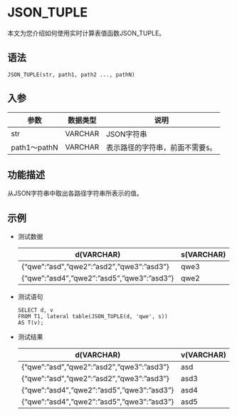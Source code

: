 # JSON\_TUPLE

本文为您介绍如何使用实时计算表值函数JSON\_TUPLE。

## 语法

```
JSON_TUPLE(str, path1, path2 ..., pathN)     
```

## 入参

|参数|数据类型|说明|
|--|----|--|
|str|VARCHAR|JSON字符串|
|path1～pathN|VARCHAR|表示路径的字符串，前面不需要`$`。|

## 功能描述

从JSON字符串中取出各路径字符串所表示的值。

## 示例

-   测试数据

    |d\(VARCHAR\)|s\(VARCHAR\)|
    |------------|------------|
    |\{“qwe”:”asd”,”qwe2”:”asd2”,”qwe3”:”asd3”\}|qwe3|
    |\{“qwe”:”asd4”,”qwe2”:”asd5”,”qwe3”:”asd3”\}|qwe2|

-   测试语句

    ```
    SELECT d, v 
    FROM T1, lateral table(JSON_TUPLE(d, 'qwe', s))
    AS T(v);   
    ```

-   测试结果

    |d\(VARCHAR\)|v\(VARCHAR\)|
    |------------|------------|
    |\{“qwe”:”asd”,”qwe2”:”asd2”,”qwe3”:”asd3”\}|asd|
    |\{“qwe”:”asd”,”qwe2”:”asd2”,”qwe3”:”asd3”\}|asd3|
    |\{“qwe”:”asd4”,”qwe2”:”asd5”,”qwe3”:”asd3”\}|asd4|
    |\{“qwe”:”asd4”,”qwe2”:”asd5”,”qwe3”:”asd3”\}|asd5|


